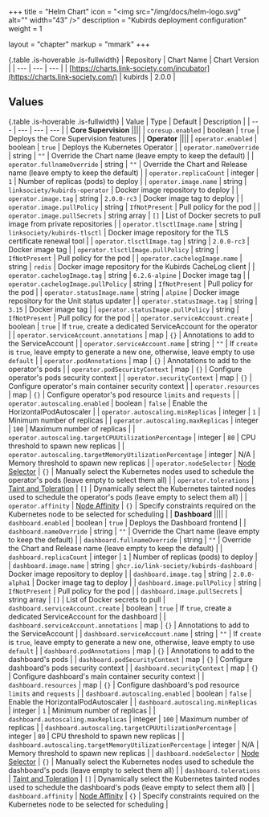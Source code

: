 +++
title = "Helm Chart"
icon = "<img src=\"/img/docs/helm-logo.svg\" alt=\"\" width=\"43\" />"
description = "Kubirds deployment configuration"
weight = 1

layout = "chapter"
markup = "mmark"
+++

{.table .is-hoverable .is-fullwidth}
| Repository | Chart Name | Chart Version |
| --- | --- | --- |
| [https://charts.link-society.com/incubator](https://charts.link-society.com/) | kubirds | 2.0.0 |

## Values

{.table .is-hoverable .is-fullwidth}
| Value | Type | Default | Description |
| --- | --- | --- | --- |
| **Core Supervision** ||||
| `coresup.enabled` | boolean | `true` | Deploys the Core Supervision features |
| **Operator** ||||
| `operator.enabled` | boolean | `true` | Deploys the Kubernetes Operator |
| `operator.nameOverride` | string | `""` | Override the Chart name (leave empty to keep the default) |
| `operator.fullnameOverride` | string | `""` | Override the Chart and Release name (leave empty to keep the default) |
| `operator.replicaCount` | integer | `1` | Number of replicas (pods) to deploy |
| `operator.image.name` | string | `linksociety/kubirds-operator` | Docker image repository to deploy |
| `operator.image.tag` | string | `2.0.0-rc3` | Docker image tag to deploy |
| `operator.image.pullPolicy` | string | `IfNotPresent` | Pull policy for the pod |
| `operator.image.pullSecrets` | string array | `[]` | List of Docker secrets to pull image from private repositories |
| `operator.tlsctlImage.name` | string | `linksociety/kubirds-tlsctl` | Docker image repository for the TLS certificate renewal tool |
| `operator.tlsctlImage.tag` | string | `2.0.0-rc3` | Docker image tag |
| `operator.tlsctlImage.pullPolicy` | string | `IfNotPresent` | Pull policy for the pod |
| `operator.cachelogImage.name` | string | `redis` | Docker image repository for the Kubirds CacheLog client |
| `operator.cachelogImage.tag` | string | `6.2.6-alpine` | Docker image tag |
| `operator.cachelogImage.pullPolicy` | string | `IfNotPresent` | Pull policy for the pod |
| `operator.statusImage.name` | string | `alpine` | Docker image repository for the Unit status updater |
| `operator.statusImage.tag` | string | `3.15` | Docker image tag |
| `operator.statusImage.pullPolicy` | string | `IfNotPresent` | Pull policy for the pod |
| `operator.serviceAccount.create` | boolean | `true` | If `true`, create a dedicated ServiceAccount for the operator |
| `operator.serviceAccount.annotations` | map | `{}` | Annotations to add to the ServiceAccount |
| `operator.serviceAccount.name` | string | `""` | If `create` is `true`, leave empty to generate a new one, otherwise, leave empty to use `default` |
| `operator.podAnnotations` | map | `{}` | Annotations to add to the operator's pods |
| `operator.podSecurityContext` | map | `{}` | Configure operator's pods security context |
| `operator.securityContext` | map | `{}` | Configure operator's main container security context |
| `operator.resources` | map | `{}` | Configure operator's pod resource `limits` and `requests` |
| `operator.autoscaling.enabled` | boolean | `false` | Enable the HorizontalPodAutoscaler |
| `operator.autoscaling.minReplicas` | integer | `1` | Minimum number of replicas |
| `operator.autoscaling.maxReplicas` | integer | `100` | Maximum number of replicas |
| `operator.autoscaling.targetCPUUtilizationPercentage` | integer | `80` | CPU threshold to spawn new replicas |
| `operator.autoscaling.targetMemoryUtilizationPercentage` | integer | N/A | Memory threshold to spawn new replicas |
| `operator.nodeSelector` | [Node Selector](https://kubernetes.io/docs/concepts/scheduling-eviction/assign-pod-node/) | `{}` | Manually select the Kubernetes nodes used to schedule the operator's pods (leave empty to select them all) |
| `operator.tolerations` | [Taint and Toleration](https://kubernetes.io/docs/concepts/scheduling-eviction/taint-and-toleration/) | `[]` | Dynamically select the Kubernetes tainted nodes used to schedule the operator's pods (leave empty to select them all) |
| `operator.affinity` | [Node Affinity](https://kubernetes.io/docs/concepts/scheduling-eviction/assign-pod-node/) | `{}` | Specify constraints required on the Kubernetes node to be selected for scheduling |
| **Dashboard** ||||
| `dashboard.enabled` | boolean | `true` | Deploys the Dashboard frontend |
| `dashboard.nameOverride` | string | `""` | Override the Chart name (leave empty to keep the default) |
| `dashboard.fullnameOverride` | string | `""` | Override the Chart and Release name (leave empty to keep the default) |
| `dashboard.replicaCount` | integer | `1` | Number of replicas (pods) to deploy |
| `dashboard.image.name` | string | `ghcr.io/link-society/kubirds-dashboard` | Docker image repository to deploy |
| `dashboard.image.tag` | string | `2.0.0-alpha1` | Docker image tag to deploy |
| `dashboard.image.pullPolicy` | string | `IfNotPresent` | Pull policy for the pod |
| `dashboard.image.pullSecrets` | string array | `[]` | List of Docker secrets to pull | `dashboard.serviceAccount.create` | boolean | `true` | If `true`, create a dedicated ServiceAccount for the dashboard |
| `dashboard.serviceAccount.annotations` | map | `{}` | Annotations to add to the ServiceAccount |
| `dashboard.serviceAccount.name` | string | `""` | If `create` is `true`, leave empty to generate a new one, otherwise, leave empty to use `default` |
| `dashboard.podAnnotations` | map | `{}` | Annotations to add to the dashboard's pods |
| `dashboard.podSecurityContext` | map | `{}` | Configure dashboard's pods security context |
| `dashboard.securityContext` | map | `{}` | Configure dashboard's main container security context |
| `dashboard.resources` | map | `{}` | Configure dashboard's pod resource `limits` and `requests` |
| `dashboard.autoscaling.enabled` | boolean | `false` | Enable the HorizontalPodAutoscaler |
| `dashboard.autoscaling.minReplicas` | integer | `1` | Minimum number of replicas |
| `dashboard.autoscaling.maxReplicas` | integer | `100` | Maximum number of replicas |
| `dashboard.autoscaling.targetCPUUtilizationPercentage` | integer | `80` | CPU threshold to spawn new replicas |
| `dashboard.autoscaling.targetMemoryUtilizationPercentage` | integer | N/A | Memory threshold to spawn new replicas |
| `dashboard.nodeSelector` | [Node Selector](https://kubernetes.io/docs/concepts/scheduling-eviction/assign-pod-node/) | `{}` | Manually select the Kubernetes nodes used to schedule the dashboard's pods (leave empty to select them all) |
| `dashboard.tolerations` | [Taint and Toleration](https://kubernetes.io/docs/concepts/scheduling-eviction/taint-and-toleration/) | `[]` | Dynamically select the Kubernetes tainted nodes used to schedule the dashboard's pods (leave empty to select them all) |
| `dashboard.affinity` | [Node Affinity](https://kubernetes.io/docs/concepts/scheduling-eviction/assign-pod-node/) | `{}` | Specify constraints required on the Kubernetes node to be selected for scheduling |
